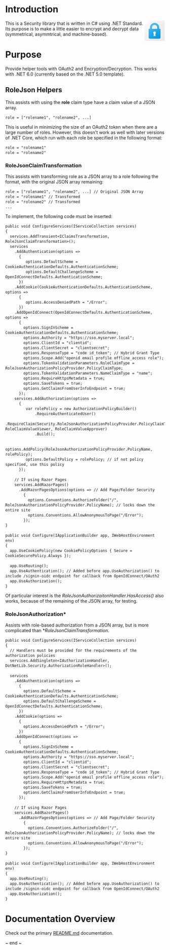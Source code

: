 ﻿# Introduction
<img src="Images/security.png" width="64" align="right" alt="Security Project Logo"/>
This is a Security library that is written in C# using .NET Standard.  Its purpose is to make a little easier to encrypt and decrypt data (symmetrical, asymmtrical, and machine-based).

# Purpose
Provide helper tools with OAuth2 and Encryption/Decryption.  This works with .NET 6.0 (currently based on the .NET 5.0 template).

## RoleJson Helpers
This assists with using the **role** claim type have a claim value of a JSON array.  

  ```
  role = ["rolename1", "rolename2", ...]
  ```

This is useful in minimizing the size of an OAuth2 token when there are a large number of roles.  However, this doesn't work as well with later versions of .NET Core, which run with each role be specified in the following format:

  ```
  role = "rolename1"
  role = "rolename2"
  ```

### RoleJsonClaimTransformation
This assists with transforming role as a JSON array to a role following the format, with the original JSON array remaining:
  ```
  role = ["rolename1", "rolename2", ...] // Original JSON Array
  role = "rolename1" // Transformed
  role = "rolename2" // Transformed
  ...
  ```

To implement, the following code must be inserted:
  ```
  public void ConfigureServices(IServiceCollection services)
  {
    services.AddTransient<IClaimsTransformation, RoleJsonClaimTransformation>();
    services
      .AddAuthentication(options =>
        {
           options.DefaultScheme = CookieAuthenticationDefaults.AuthenticationScheme;
           options.DefaultChallengeScheme = OpenIdConnectDefaults.AuthenticationScheme;
        })
      .AddCookie(CookieAuthenticationDefaults.AuthenticationScheme, options =>
        {
           options.AccessDeniedPath = "/Error";
        })
      .AddOpenIdConnect(OpenIdConnectDefaults.AuthenticationScheme, options =>
        {
          options.SignInScheme = CookieAuthenticationDefaults.AuthenticationScheme;
          options.Authority = "https://sso.myserver.local";
          options.ClientId = "clientid";
          options.ClientSecret = "clientsecret";
          options.ResponseType = "code id_token"; // Hybrid Grant Type
          options.Scope.Add("openid email profile offline_access role");
          options.TokenValidationParameters.RoleClaimType = RoleJsonAuthorizationPolicyProvider.PolicyClaimType;
          options.TokenValidationParameters.NameClaimType = "name";
          options.RequireHttpsMetadata = true;
          options.SaveTokens = true;
          options.GetClaimsFromUserInfoEndpoint = true;
        });
      services.AddAuthorization(options =>
        {
           var rolePolicy = new AuthorizationPolicyBuilder()
               .RequireAuthenticatedUser()
               .RequireClaim(Security.RoleJsonAuthorizationPolicyProvider.PolicyClaimType, RoleClaimValueViewer, RoleClaimValueApprover)
               .Build();

           options.AddPolicy(RoleJsonAuthorizationPolicyProvider.PolicyName, rolePolicy);
           options.DefaultPolicy = rolePolicy; // if not policy specified, use this policy
        });

      // If using Razor Pages
      services.AddRazorPages()
        .AddRazorPagesOptions(options => // Add Page/Folder Security
          {
            options.Conventions.AuthorizeFolder("/", RoleJsonAuthorizationPolicyProvider.PolicyName); // locks down the entire site
            options.Conventions.AllowAnonymousToPage("/Error");
          });
  }

  public void Configure(IApplicationBuilder app, IWebHostEnvironment env)
  {
    app.UseCookiePolicy(new CookiePolicyOptions { Secure = CookieSecurePolicy.Always });

    app.UseRouting();
    app.UseAuthentication(); // Added before app.UseAuthorization() to include /signin-oidc endpoint for callback from OpenIdConnect/OAuth2
    app.UseAuthorization();
  }
  ```

Of particular interest is the *RoleJsonAuthorizaitonHandler.HasAccess()* also works, because of the remaining of the JSON array, for testing.

### RoleJsonAuthorization*
Assists with role-based authorization from a JSON array, but is more complicated than **RoleJsonClaimTransformation*.

  ```
  public void ConfigureServices(IServiceCollection services)
  {
    // Handlers must be provided for the requirements of the authorization policies
    services.AddSingleton<IAuthorizationHandler, DotNetLib.Security.AuthorizationRoleHandler>();

    services
      .AddAuthentication(options =>
        {
          options.DefaultScheme = CookieAuthenticationDefaults.AuthenticationScheme;
          options.DefaultChallengeScheme = OpenIdConnectDefaults.AuthenticationScheme;
        })
      .AddCookie(options =>
        {
          options.AccessDeniedPath = "/Error";
        })
      .AddOpenIdConnect(options =>
        {
          options.SignInScheme = CookieAuthenticationDefaults.AuthenticationScheme;
          options.Authority = "https://sso.myserver.local";
          options.ClientId = "clientid";
          options.ClientSecret = "clientsecret";
          options.ResponseType = "code id_token"; // Hybrid Grant Type
          options.Scope.Add("openid email profile offline_access role");
          options.RequireHttpsMetadata = true;
          options.SaveTokens = true;
          options.GetClaimsFromUserInfoEndpoint = true;
        });

      // If using Razor Pages
      services.AddRazorPages()
        .AddRazorPagesOptions(options => // Add Page/Folder Security
          {
            options.Conventions.AuthorizeFolder("/", RoleJsonAuthorizationPolicyProvider.PolicyName); // locks down the entire site
            options.Conventions.AllowAnonymousToPage("/Error");
          });
  }

  public void Configure(IApplicationBuilder app, IWebHostEnvironment env)
  {
    app.UseRouting();
    app.UseAuthentication(); // Added before app.UseAuthorization() to include /signin-oidc endpoint for callback from OpenIdConnect/OAuth2
    app.UseAuthorization();
  }
  ```

# Documentation Overview
Check out the primary [README.md](../README.md) documentation.

~ end ~
